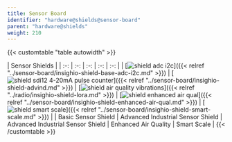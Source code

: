 ```yaml
---
title: Sensor Board
identifier: "hardware@shields@sensor-board"
parent: "hardware@shields"
weight: 210
---
```


{{< customtable "table autowidth" >}}

| Sensor Shields  |
| :-: | :-: | :-: | :-: | :-: |
| [![shield adc i2c](/images/deviceimages/insighio-shield-base-adc-i2c.png?width=20pc)]({{< relref "../sensor-board/insighio-shield-base-adc-i2c.md" >}}) | [![shield sdi12 4-20mA pulse counter](/images/deviceimages/insighio-shield-advind.png?width=20pc)]({{< relref "../sensor-board/insighio-shield-advind.md" >}}) | [![shield air quality vibrations](/images/deviceimages/insighio-shield-air-quality-vibration.png?width=20pc)]({{< relref "../radio/insighio-shield-lora.md" >}}) | [![shield enhanced air qual](/images/deviceimages/insighio-shield-enhanced-air-qual.png?width=20pc)]({{< relref "../sensor-board/insighio-shield-enhanced-air-qual.md" >}}) | [![shield smart scale](/images/deviceimages/insighio-shield-smart-scale.png?width=20pc)]({{< relref "../sensor-board/insighio-shield-smart-scale.md" >}}) | 
| Basic Sensor Shield | Advanced Industrial Sensor Shield | Advanced Industrial Sensor Shield | Enhanced Air Quality  | Smart Scale |
{{< /customtable >}}